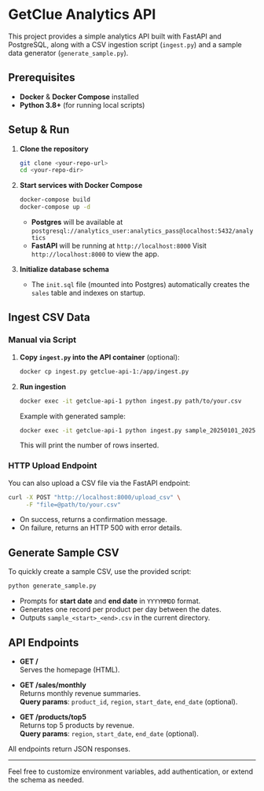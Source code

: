 # GetClue Analytics API

This project provides a simple analytics API built with FastAPI and PostgreSQL, along with a CSV ingestion script (`ingest.py`) and a sample data generator (`generate_sample.py`).

## Prerequisites

- **Docker** & **Docker Compose** installed
- **Python 3.8+** (for running local scripts)

## Setup & Run

1. **Clone the repository**
   ```bash
   git clone <your-repo-url>
   cd <your-repo-dir>
   ```

2. **Start services with Docker Compose**
   ```bash
   docker-compose build
   docker-compose up -d
   ```
   - **Postgres** will be available at `postgresql://analytics_user:analytics_pass@localhost:5432/analytics`
   - **FastAPI** will be running at `http://localhost:8000`
   Visit `http://localhost:8000` to view the app.


3. **Initialize database schema**
   - The `init.sql` file (mounted into Postgres) automatically creates the `sales` table and indexes on startup.

## Ingest CSV Data

### Manual via Script

1. **Copy `ingest.py` into the API container** (optional):
   ```bash
   docker cp ingest.py getclue-api-1:/app/ingest.py
   ```
2. **Run ingestion**
   ```bash
   docker exec -it getclue-api-1 python ingest.py path/to/your.csv
   ```
   Example with generated sample:
   ```bash
   docker exec -it getclue-api-1 python ingest.py sample_20250101_20250107.csv
   ```
   This will print the number of rows inserted.

### HTTP Upload Endpoint

You can also upload a CSV file via the FastAPI endpoint:

```bash
curl -X POST "http://localhost:8000/upload_csv" \
     -F "file=@path/to/your.csv"
```

- On success, returns a confirmation message.
- On failure, returns an HTTP 500 with error details.

## Generate Sample CSV

To quickly create a sample CSV, use the provided script:

```bash
python generate_sample.py
```

- Prompts for **start date** and **end date** in `YYYYMMDD` format.
- Generates one record per product per day between the dates.
- Outputs `sample_<start>_<end>.csv` in the current directory.

## API Endpoints

- **GET /**  
  Serves the homepage (HTML).

- **GET /sales/monthly**  
  Returns monthly revenue summaries.  
  **Query params**: `product_id`, `region`, `start_date`, `end_date` (optional).

- **GET /products/top5**  
  Returns top 5 products by revenue.  
  **Query params**: `region`, `start_date`, `end_date` (optional).

All endpoints return JSON responses.

---

Feel free to customize environment variables, add authentication, or extend the schema as needed.
